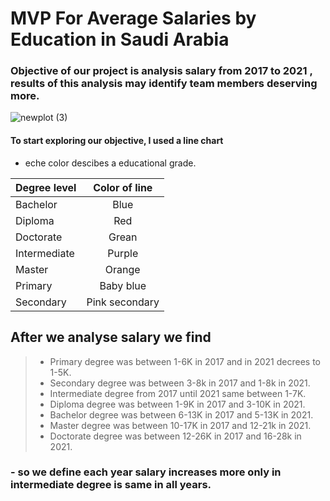 # MVP For Average Salaries by Education in Saudi Arabia 

### Objective of our project is analysis salary from 2017 to 2021 , results of this analysis may identify team members deserving more.

![newplot (3)](https://user-images.githubusercontent.com/93244403/142221497-099c26e3-882d-42e3-91c7-913eb10e4b46.png)



#### To start exploring our **objective**, I used a line chart 

 
- eche color descibes a educational grade.

|Degree level |Color of line  |
|:------------|:-----------------:|
|Bachelor     |Blue               |
|Diploma      |Red                |
|Doctorate    |Grean              |
|Intermediate |Purple             |
|Master       |Orange
|Primary      |Baby blue 
|Secondary    |Pink secondary 

## After we analyse salary we find 
>- Primary degree was between 1-6K in 2017 and in 2021 decrees to 1-5K.
>- Secondary degree was between 3-8k in 2017 and 1-8k in 2021.
>- Intermediate degree from 2017 until 2021 same between 1-7K.
>- Diploma degree was between 1-9K in 2017 and 3-10K in 2021.
>- Bachelor degree was between 6-13K in 2017 and 5-13K in 2021.
>- Master degree was between 10-17K in 2017 and 12-21k in 2021.
>- Doctorate degree was between 12-26K in 2017 and 16-28k in 2021.


### - so we define each year salary increases more only in intermediate degree is same in all years.
